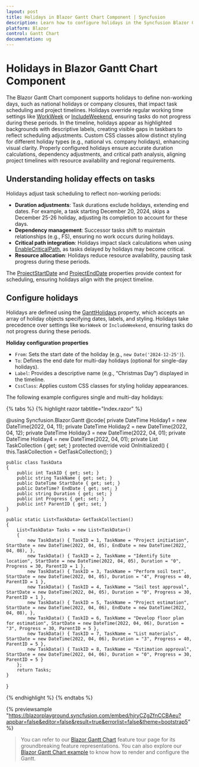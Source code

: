 ```yaml
---
layout: post
title: Holidays in Blazor Gantt Chart Component | Syncfusion
description: Learn how to configure holidays in the Syncfusion Blazor Gantt Chart component for accurate task scheduling with non-working days.
platform: Blazor
control: Gantt Chart
documentation: ug
---
```


# Holidays in Blazor Gantt Chart Component

The Blazor Gantt Chart component supports holidays to define non-working days, such as national holidays or company closures, that impact task scheduling and project timelines. Holidays override regular working time settings like [WorkWeek](https://help.syncfusion.com/cr/blazor/Syncfusion.Blazor.Gantt.SfGantt-1.html#Syncfusion_Blazor_Gantt_SfGantt_1_WorkWeek) or [IncludeWeekend](https://help.syncfusion.com/cr/blazor/Syncfusion.Blazor.Gantt.SfGantt-1.html#Syncfusion_Blazor_Gantt_SfGantt_1_IncludeWeekend), ensuring tasks do not progress during these periods. In the timeline, holidays appear as highlighted backgrounds with descriptive labels, creating visible gaps in taskbars to reflect scheduling adjustments. Custom CSS classes allow distinct styling for different holiday types (e.g., national vs. company holidays), enhancing visual clarity. Properly configured holidays ensure accurate duration calculations, dependency adjustments, and critical path analysis, aligning project timelines with resource availability and regional requirements.

## Understanding holiday effects on tasks

Holidays adjust task scheduling to reflect non-working periods:
- **Duration adjustments**: Task durations exclude holidays, extending end dates. For example, a task starting December 20, 2024, skips a December 25-26 holiday, adjusting its completion to account for these days.
- **Dependency management**: Successor tasks shift to maintain relationships (e.g., FS), ensuring no work occurs during holidays.
- **Critical path integration**: Holidays impact slack calculations when using [EnableCriticalPath](https://help.syncfusion.com/cr/blazor/Syncfusion.Blazor.Gantt.SfGantt-1.html#Syncfusion_Blazor_Gantt_SfGantt_1_EnableCriticalPath), as tasks delayed by holidays may become critical.
- **Resource allocation**: Holidays reduce resource availability, pausing task progress during these periods.

The [ProjectStartDate](https://help.syncfusion.com/cr/blazor/Syncfusion.Blazor.Gantt.SfGantt-1.html#Syncfusion_Blazor_Gantt_SfGantt_1_ProjectStartDate) and [ProjectEndDate](https://help.syncfusion.com/cr/blazor/Syncfusion.Blazor.Gantt.SfGantt-1.html#Syncfusion_Blazor_Gantt_SfGantt_1_ProjectEndDate) properties provide context for scheduling, ensuring holidays align with the project timeline.

## Configure holidays

Holidays are defined using the [GanttHolidays](https://help.syncfusion.com/cr/blazor/Syncfusion.Blazor.Gantt.GanttHolidays.html) property, which accepts an array of holiday objects specifying dates, labels, and styling. Holidays take precedence over settings like `WorkWeek` or `IncludeWeekend`, ensuring tasks do not progress during these periods.

**Holiday configuration properties**
- `From`: Sets the start date of the holiday (e.g., `new Date('2024-12-25')`).
- `To`: Defines the end date for multi-day holidays (optional for single-day holidays).
- `Label`: Provides a descriptive name (e.g., “Christmas Day”) displayed in the timeline.
- `CssClass`: Applies custom CSS classes for styling holiday appearances.

The following example configures single and multi-day holidays:

{% tabs %}
{% highlight razor tabtitle="Index.razor" %}

@using Syncfusion.Blazor.Gantt
<SfGantt DataSource="@TaskCollection" Height="450px" Width="900px">
    <GanttTaskFields Id="TaskID" Name="TaskName" StartDate="StartDate" EndDate="EndDate"
             Duration="Duration" Progress="Progress" ParentID="ParentID">
    </GanttTaskFields>
    <GanttHolidays>
        <GanttHoliday From="@Holiday1" To="@Holiday2" Label="Public holidays"
              CssClass="e-custom-holiday"></GanttHoliday>
        <GanttHoliday From="@Holiday3" To="@Holiday4" Label="Public holiday"
              CssClass="e-custom-holiday"></GanttHoliday>
    </GanttHolidays>
</SfGantt>
@code{
    private DateTime Holiday1 = new DateTime(2022, 04, 11);
    private DateTime Holiday2 = new DateTime(2022, 04, 12);
    private DateTime Holiday3 = new DateTime(2022, 04, 01);
    private DateTime Holiday4 = new DateTime(2022, 04, 01);
    private List<TaskData> TaskCollection { get; set; }
    protected override void OnInitialized()
    {
        this.TaskCollection = GetTaskCollection();
    }

    public class TaskData
    {
        public int TaskID { get; set; }
        public string TaskName { get; set; }
        public DateTime StartDate { get; set; }
        public DateTime? EndDate { get; set; }
        public string Duration { get; set; }
        public int Progress { get; set; }
        public int? ParentID { get; set; }
    }

    public static List<TaskData> GetTaskCollection()
    {
        List<TaskData> Tasks = new List<TaskData>()
        {
            new TaskData() { TaskID = 1, TaskName = "Project initiation", StartDate = new DateTime(2022, 04, 05), EndDate = new DateTime(2022, 04, 08), },
            new TaskData() { TaskID = 2, TaskName = "Identify Site location", StartDate = new DateTime(2022, 04, 05), Duration = "0", Progress = 30, ParentID = 1 },
            new TaskData() { TaskID = 3, TaskName = "Perform soil test", StartDate = new DateTime(2022, 04, 05), Duration = "4", Progress = 40, ParentID = 1 },
            new TaskData() { TaskID = 4, TaskName = "Soil test approval", StartDate = new DateTime(2022, 04, 05), Duration = "0", Progress = 30, ParentID = 1 },
            new TaskData() { TaskID = 5, TaskName = "Project estimation", StartDate = new DateTime(2022, 04, 06), EndDate = new DateTime(2022, 04, 08), },
            new TaskData() { TaskID = 6, TaskName = "Develop floor plan for estimation", StartDate = new DateTime(2022, 04, 06), Duration = "3", Progress = 30, ParentID = 5 },
            new TaskData() { TaskID = 7, TaskName = "List materials", StartDate = new DateTime(2022, 04, 06), Duration = "3", Progress = 40, ParentID = 5 },
            new TaskData() { TaskID = 8, TaskName = "Estimation approval", StartDate = new DateTime(2022, 04, 06), Duration = "0", Progress = 30, ParentID = 5 }
        };
        return Tasks;
    }
}

{% endhighlight %}
{% endtabs %}

{% previewsample "https://blazorplayground.syncfusion.com/embed/hjryCZgZfnCCBAeu?appbar=false&editor=false&result=true&errorlist=false&theme=bootstrap5" %}

> You can refer to our [Blazor Gantt Chart](https://www.syncfusion.com/blazor-components/blazor-gantt-chart) feature tour page for its groundbreaking feature representations. You can also explore our [Blazor Gantt Chart example](https://blazor.syncfusion.com/demos/gantt-chart/default-functionalities) to know how to render and configure the Gantt.